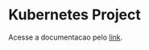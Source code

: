 # Kubernetes Project
Acesse a documentacao pelo [link](https://gabrielknot.github.io/Documentation_Project/#/).
